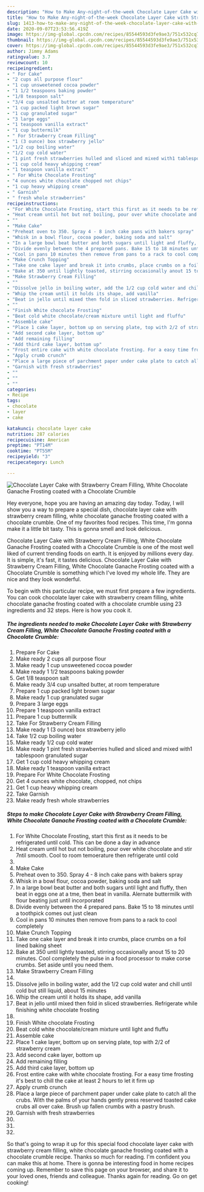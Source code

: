 ```yaml
---
description: "How to Make Any-night-of-the-week Chocolate Layer Cake with Strawberry Cream Filling, White Chocolate Ganache Frosting coated with a Chocolate Crumble"
title: "How to Make Any-night-of-the-week Chocolate Layer Cake with Strawberry Cream Filling, White Chocolate Ganache Frosting coated with a Chocolate Crumble"
slug: 1413-how-to-make-any-night-of-the-week-chocolate-layer-cake-with-strawberry-cream-filling-white-chocolate-ganache-frosting-coated-with-a-chocolate-crumble
date: 2020-09-07T23:53:56.419Z
image: https://img-global.cpcdn.com/recipes/85544593d3fe9ae3/751x532cq70/chocolate-layer-cake-with-strawberry-cream-filling-white-chocolate-ganache-frosting-coated-with-a-c-recipe-main-photo.jpg
thumbnail: https://img-global.cpcdn.com/recipes/85544593d3fe9ae3/751x532cq70/chocolate-layer-cake-with-strawberry-cream-filling-white-chocolate-ganache-frosting-coated-with-a-c-recipe-main-photo.jpg
cover: https://img-global.cpcdn.com/recipes/85544593d3fe9ae3/751x532cq70/chocolate-layer-cake-with-strawberry-cream-filling-white-chocolate-ganache-frosting-coated-with-a-c-recipe-main-photo.jpg
author: Jimmy Adams
ratingvalue: 3.7
reviewcount: 10
recipeingredient:
- " For Cake"
- "2 cups all purpose flour"
- "1 cup unsweetened cocoa powder"
- "1 1/2 teaspoons baking powder"
- "1/8 teaspoon salt"
- "3/4 cup unsalted butter at room temperature"
- "1 cup packed light brown sugar"
- "1 cup granulated sugar"
- "3 large eggs"
- "1 teaspoon vanilla extract"
- "1 cup buttermilk"
- " For Strawberry Cream Filling"
- "1 (3 ounce) box strawberry jello"
- "1/2 cup boiling water"
- "1/2 cup cold water"
- "1 pint fresh strawberries hulled and sliced and mixed with1 tablespoon granulated sugar"
- "1 cup cold heavy whipping cream"
- "1 teaspoon vanilla extract"
- " For White Chocolate Frosting"
- "4 ounces white chocolate chopped not chips"
- "1 cup heavy whipping cream"
- " Garnish"
- " fresh whole strawberries"
recipeinstructions:
- "For White Chocolate Frosting, start this first as it needs to be refrigerated until cold. This can be done a day in advance"
- "Heat cream until hot but not boiling, pour over white chocolate and stir 7ntil smooth. Cool to room temoerature then refrigerate until cold"
- ""
- "Make Cake"
- "Preheat oven to 350. Spray 4 - 8 inch cake pans with bakers spray"
- "Whisk in a bowl flour, cocoa powder, baking soda and salt"
- "In a large bowl beat butter and both sugars until light and fluffy, then beat in eggs one at a tme, then beat in vanilla. Alernate buttermilk with flour beating just until incorporated"
- "Divide evenly between the 4 prepared pans. Bake 15 to 18 minutes until a toothpick comes out just clean"
- "Cool in pans 10 minutes then remove from pans to a rack to cool completely"
- "Make Crunch Topping"
- "Take one cake layer and break it into crumbs, place crumbs on a foil lined baking sheet"
- "Bake at 350 until lightly toasted, stirring occasionally anout 15 to 20 minutes. Cool completely the pulse in a food processor to make corse crumbs. Set aside until you need them."
- "Make Strawberry Cream Filling"
- ""
- "Dissolve jello in boiling water, add the 1/2 cup cold water and chill until cold but still liquid, about 15 minutes"
- "Whip the cream until it holds its shape, add vanilla"
- "Beat in jello until mixed then fold in sliced strawberries. Refrigerate while finishing white chocolate frosting"
- ""
- "Finish White chocolate Frosting"
- "Beat cold white chocolate/cream mixture until light and fluffu"
- "Assemble cake"
- "Place 1 cake layer, bottom up on serving plate, top with 2/2 of strawberry cream"
- "Add second cake layer, bottom up"
- "Add remaining filling"
- "Add third cake layer, bottom up"
- "Frost entire cake with white chocolate frosting. For a easy time frosting it&#39;s best to chill the cake at least 2 hours to let it firm up"
- "Apply crumb crunch"
- "Place a large piece of parchment paper under cake plate to catch all the crubs. With the palms of your hands gently press reserved toasted cake crubs all over cake. Brush up fallen crumbs with a pastry brush."
- "Garnish with fresh strawberries"
- ""
- ""
- ""
categories:
- Recipe
tags:
- chocolate
- layer
- cake

katakunci: chocolate layer cake 
nutrition: 287 calories
recipecuisine: American
preptime: "PT14M"
cooktime: "PT55M"
recipeyield: "3"
recipecategory: Lunch

---
```



![Chocolate Layer Cake with Strawberry Cream Filling, White Chocolate Ganache Frosting coated with a Chocolate Crumble](https://img-global.cpcdn.com/recipes/85544593d3fe9ae3/751x532cq70/chocolate-layer-cake-with-strawberry-cream-filling-white-chocolate-ganache-frosting-coated-with-a-c-recipe-main-photo.jpg)

Hey everyone, hope you are having an amazing day today. Today, I will show you a way to prepare a special dish, chocolate layer cake with strawberry cream filling, white chocolate ganache frosting coated with a chocolate crumble. One of my favorites food recipes. This time, I'm gonna make it a little bit tasty. This is gonna smell and look delicious.

Chocolate Layer Cake with Strawberry Cream Filling, White Chocolate Ganache Frosting coated with a Chocolate Crumble is one of the most well liked of current trending foods on earth. It is enjoyed by millions every day. It is simple, it's fast, it tastes delicious. Chocolate Layer Cake with Strawberry Cream Filling, White Chocolate Ganache Frosting coated with a Chocolate Crumble is something which I've loved my whole life. They are nice and they look wonderful.




To begin with this particular recipe, we must first prepare a few ingredients. You can cook chocolate layer cake with strawberry cream filling, white chocolate ganache frosting coated with a chocolate crumble using 23 ingredients and 32 steps. Here is how you cook it.

<!--inarticleads1-->

##### The ingredients needed to make Chocolate Layer Cake with Strawberry Cream Filling, White Chocolate Ganache Frosting coated with a Chocolate Crumble:

1. Prepare  For Cake
1. Make ready 2 cups all purpose flour
1. Make ready 1 cup unsweetened cocoa powder
1. Make ready 1 1/2 teaspoons baking powder
1. Get 1/8 teaspoon salt
1. Make ready 3/4 cup unsalted butter, at room temperature
1. Prepare 1 cup packed light brown sugar
1. Make ready 1 cup granulated sugar
1. Prepare 3 large eggs
1. Prepare 1 teaspoon vanilla extract
1. Prepare 1 cup buttermilk
1. Take  For Strawberry Cream Filling
1. Make ready 1 (3 ounce) box strawberry jello
1. Take 1/2 cup boiling water
1. Make ready 1/2 cup cold water
1. Make ready 1 pint fresh strawberries hulled and sliced and mixed with1 tablespoon granulated sugar
1. Get 1 cup cold heavy whipping cream
1. Make ready 1 teaspoon vanilla extract
1. Prepare  For White Chocolate Frosting
1. Get 4 ounces white chocolate, chopped, not chips
1. Get 1 cup heavy whipping cream
1. Take  Garnish
1. Make ready  fresh whole strawberries




<!--inarticleads2-->

##### Steps to make Chocolate Layer Cake with Strawberry Cream Filling, White Chocolate Ganache Frosting coated with a Chocolate Crumble:

1. For White Chocolate Frosting, start this first as it needs to be refrigerated until cold. This can be done a day in advance
1. Heat cream until hot but not boiling, pour over white chocolate and stir 7ntil smooth. Cool to room temoerature then refrigerate until cold
1. 
1. Make Cake
1. Preheat oven to 350. Spray 4 - 8 inch cake pans with bakers spray
1. Whisk in a bowl flour, cocoa powder, baking soda and salt
1. In a large bowl beat butter and both sugars until light and fluffy, then beat in eggs one at a tme, then beat in vanilla. Alernate buttermilk with flour beating just until incorporated
1. Divide evenly between the 4 prepared pans. Bake 15 to 18 minutes until a toothpick comes out just clean
1. Cool in pans 10 minutes then remove from pans to a rack to cool completely
1. Make Crunch Topping
1. Take one cake layer and break it into crumbs, place crumbs on a foil lined baking sheet
1. Bake at 350 until lightly toasted, stirring occasionally anout 15 to 20 minutes. Cool completely the pulse in a food processor to make corse crumbs. Set aside until you need them.
1. Make Strawberry Cream Filling
1. 
1. Dissolve jello in boiling water, add the 1/2 cup cold water and chill until cold but still liquid, about 15 minutes
1. Whip the cream until it holds its shape, add vanilla
1. Beat in jello until mixed then fold in sliced strawberries. Refrigerate while finishing white chocolate frosting
1. 
1. Finish White chocolate Frosting
1. Beat cold white chocolate/cream mixture until light and fluffu
1. Assemble cake
1. Place 1 cake layer, bottom up on serving plate, top with 2/2 of strawberry cream
1. Add second cake layer, bottom up
1. Add remaining filling
1. Add third cake layer, bottom up
1. Frost entire cake with white chocolate frosting. For a easy time frosting it&#39;s best to chill the cake at least 2 hours to let it firm up
1. Apply crumb crunch
1. Place a large piece of parchment paper under cake plate to catch all the crubs. With the palms of your hands gently press reserved toasted cake crubs all over cake. Brush up fallen crumbs with a pastry brush.
1. Garnish with fresh strawberries
1. 
1. 
1. 




So that's going to wrap it up for this special food chocolate layer cake with strawberry cream filling, white chocolate ganache frosting coated with a chocolate crumble recipe. Thanks so much for reading. I'm confident you can make this at home. There is gonna be interesting food in home recipes coming up. Remember to save this page on your browser, and share it to your loved ones, friends and colleague. Thanks again for reading. Go on get cooking!
